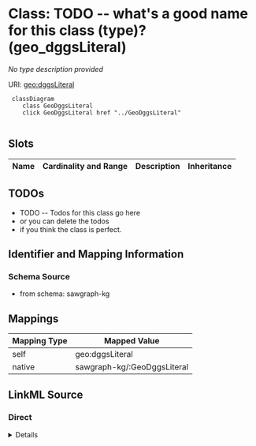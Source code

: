 

# Class: TODO -- what's a good name for this class (type)? (geo_dggsLiteral)


_No type description provided_





URI: [geo:dggsLiteral](http://www.opengis.net/ont/geosparql#dggsLiteral)






```mermaid
 classDiagram
    class GeoDggsLiteral
    click GeoDggsLiteral href "../GeoDggsLiteral"
      
```




<!-- no inheritance hierarchy -->


## Slots

| Name | Cardinality and Range | Description | Inheritance |
| ---  | --- | --- | --- |









## TODOs

* TODO -- Todos for this class go here
* or you can delete the todos
* if you think the class is perfect.

## Identifier and Mapping Information







### Schema Source


* from schema: sawgraph-kg




## Mappings

| Mapping Type | Mapped Value |
| ---  | ---  |
| self | geo:dggsLiteral |
| native | sawgraph-kg/:GeoDggsLiteral |







## LinkML Source

<!-- TODO: investigate https://stackoverflow.com/questions/37606292/how-to-create-tabbed-code-blocks-in-mkdocs-or-sphinx -->

### Direct

<details>
```yaml
name: geo_dggsLiteral
description: No type description provided
title: TODO -- what's a good name for this class (type)?
todos:
- TODO -- Todos for this class go here
- or you can delete the todos
- if you think the class is perfect.
notes:
- Class with 0 occurences.
from_schema: sawgraph-kg
rank: 1000
class_uri: geo:dggsLiteral

```
</details>

### Induced

<details>
```yaml
name: geo_dggsLiteral
description: No type description provided
title: TODO -- what's a good name for this class (type)?
todos:
- TODO -- Todos for this class go here
- or you can delete the todos
- if you think the class is perfect.
notes:
- Class with 0 occurences.
from_schema: sawgraph-kg
rank: 1000
class_uri: geo:dggsLiteral

```
</details>